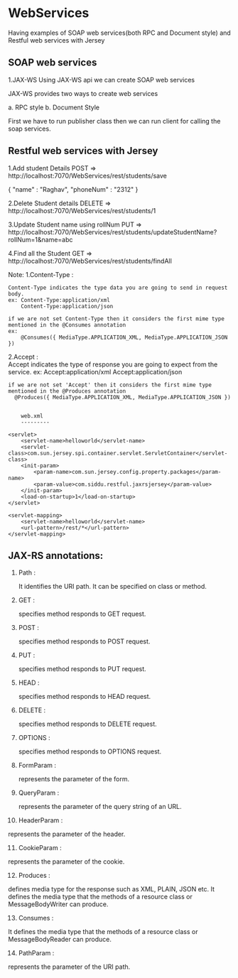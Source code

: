 # WebServices
Having examples of SOAP web services(both RPC and Document style) and Restful web services with Jersey

SOAP web services 
--------------------
1.JAX-WS
  Using JAX-WS api we can create SOAP web services
  
  JAX-WS provides two ways to create web services
 
  a. RPC style
  b. Document Style
  
 First we have to run publisher class then we can run client for calling the soap services. 



  
  
Restful web services with Jersey
---------------------------------

1.Add student Details
POST => http://localhost:7070/WebServices/rest/students/save

{
"name" : "Raghav",
"phoneNum" : "2312"
}


2.Delete Student details
DELETE => http://localhost:7070/WebServices/rest/students/1

3.Update Student name using rollNum
PUT => http://localhost:7070/WebServices/rest/students/updateStudentName?rollNum=1&name=abc


4.Find all the Student
GET => http://localhost:7070/WebServices/rest/students/findAll



Note:
1.Content-Type :
  	
  	Content-Type indicates the type data you are going to send in request body.
 	ex: Content-Type:application/xml
 		Content-Type:application/json
 		
 	if we are not set Content-Type then it considers the first mime type mentioned in the @Consumes annotation
 	ex:
 		@Consumes({ MediaType.APPLICATION_XML, MediaType.APPLICATION_JSON })
 		
 	
2.Accept :	
	  Accept indicates  the type of response you are going to expect from the service.
	  ex: Accept:application/xml
	  	  Accept:application/json
	  	  
	if we are not set 'Accept' then it considers the first mime type mentioned in the @Produces annotation  	    
	  @Produces({ MediaType.APPLICATION_XML, MediaType.APPLICATION_JSON })
	  

		web.xml
		---------
		
	<servlet>
		<servlet-name>helloworld</servlet-name>
		<servlet-class>com.sun.jersey.spi.container.servlet.ServletContainer</servlet-class>
		<init-param>
			<param-name>com.sun.jersey.config.property.packages</param-name>
			<param-value>com.siddu.restful.jaxrsjersey</param-value>
		</init-param>
		<load-on-startup>1</load-on-startup>
	</servlet>
 
	<servlet-mapping>
		<servlet-name>helloworld</servlet-name>
		<url-pattern>/rest/*</url-pattern>
	</servlet-mapping>
	
	
JAX-RS annotations:
--------------------

1. Path :

   It identifies the URI path. It can be specified on class or method.
   

2. GET :

   specifies method responds to GET request.
   
3. POST :

   specifies method responds to POST request.
   
4. PUT :

   specifies method responds to PUT request.
   
5. HEAD :

   specifies method responds to HEAD request.
   
6. DELETE :

   specifies method responds to DELETE request.
   
7. OPTIONS :

   specifies method responds to OPTIONS request.
   
8. FormParam :

   represents the parameter of the form.
   
9. QueryParam :

   represents the parameter of the query string of an URL.
   
10. HeaderParam :

   represents the parameter of the header.
   
11. CookieParam :

   represents the parameter of the cookie.
   
12. Produces :

   defines media type for the response such as XML, PLAIN, JSON etc. It defines the media type that the methods of a   resource class or MessageBodyWriter can produce.
   
13. Consumes :

  It defines the media type that the methods of a resource class or MessageBodyReader can produce.

14. PathParam : 

   represents the parameter of the URI path.
	


